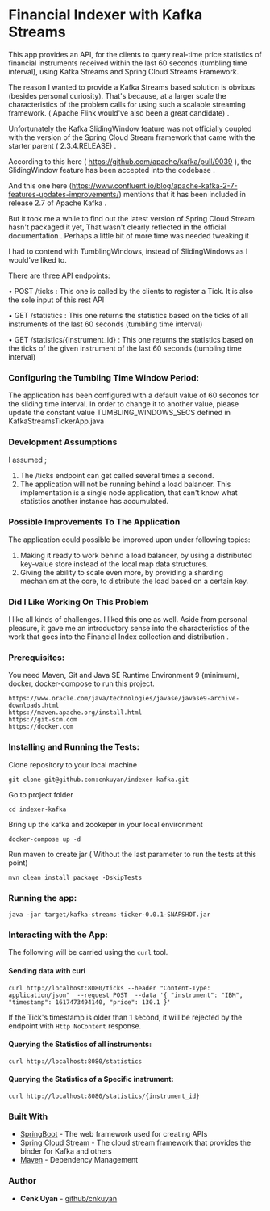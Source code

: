 # Financial Indexer with Kafka Streams

This app provides an API, for the clients to query real-time price statistics of financial instruments received within the last 60 seconds (tumbling time interval), using Kafka Streams and Spring Cloud Streams Framework.

The reason I wanted to provide a Kafka Streams based solution is obvious (besides personal curiosity). That's because, at a larger scale  the characteristics of the problem calls for using such a scalable streaming framework.   ( Apache Flink would've also been a great candidate) .

Unfortunately the Kafka SlidingWindow feature was not officially coupled with the version of the Spring Cloud Stream framework that came with the 
starter parent ( 2.3.4.RELEASE) .

According to this here ( https://github.com/apache/kafka/pull/9039 ), the SlidingWindow feature has been accepted into the codebase .

And this one here  (https://www.confluent.io/blog/apache-kafka-2-7-features-updates-improvements/)  mentions that it has been included in release 2.7 of Apache Kafka .

But it took me a while to find out the latest version of Spring Cloud Stream hasn't packaged it yet,
That wasn't clearly reflected in the official documentation . Perhaps a little bit of more time was needed tweaking it
 
I had to contend with TumblingWindows, instead of SlidingWindows as I would've liked to.


There are three API endpoints:

• POST /ticks  :  This one is called by the clients to register a Tick. It is also the sole input of this rest API
   
• GET /statistics : This one returns the statistics based on the ticks of all instruments of the last 60 seconds (tumbling time interval)

• GET /statistics/{instrument_id} : This one returns the statistics based on the ticks of the given instrument of the last 60 seconds (tumbling time interval)


### Configuring the Tumbling Time Window Period:
 
 The application has been configured with a default value of 60 seconds for the sliding time interval.
 In order to change it to another value,  please update the constant value TUMBLING_WINDOWS_SECS defined in KafkaStreamsTickerApp.java
 

### Development Assumptions 

 I assumed ;
 1. The /ticks endpoint can get called several times a second.
 2. The application will not be running behind a load balancer. This implementation is a single node application, that can't know what statistics another instance has accumulated.
 

### Possible Improvements To The Application

 The application could possible be improved upon under following topics:
 1. Making it ready to work behind a load balancer, by using a distributed key-value store instead of the local map data structures. 
 2. Giving the ability to scale even more, by providing a sharding mechanism at the core, to distribute the load based on a certain key. 


### Did I Like Working On This Problem

 I like all kinds of challenges. I liked this one as well.
 Aside from personal pleasure, it gave me an introductory sense into the characteristics of the work that goes into the Financial Index collection and distribution .
 

### Prerequisites:

You need Maven, Git and  Java SE Runtime Environment 9 (minimum), docker, docker-compose  to run this project. 

```
https://www.oracle.com/java/technologies/javase/javase9-archive-downloads.html
https://maven.apache.org/install.html
https://git-scm.com
https://docker.com

```

### Installing and Running the Tests:

Clone repository to your local machine

```
git clone git@github.com:cnkuyan/indexer-kafka.git
```

Go to project folder

```
cd indexer-kafka
```

Bring up the kafka and zookeper in your local environment
```
docker-compose up -d
```


Run maven to create jar ( Without the last parameter to run the tests at this point)

```
mvn clean install package -DskipTests
```

### Running the app:

```
java -jar target/kafka-streams-ticker-0.0.1-SNAPSHOT.jar
```

### Interacting with the App:

The following will be carried using the `curl` tool.

#### Sending data with curl
```
curl http://localhost:8080/ticks --header "Content-Type: application/json"  --request POST  --data '{ "instrument": "IBM", "timestamp": 1617473494140, "price": 130.1 }'
```
 If the Tick's timestamp is older than 1 second, it will be rejected by the endpoint with `Http NoContent` response.

#### Querying the Statistics of all instruments:
```
curl http://localhost:8080/statistics
```

#### Querying the Statistics of a Specific instrument:
```
curl http://localhost:8080/statistics/{instrument_id}
```

### Built With

* [SpringBoot](https://projects.spring.io/spring-boot/) - The web framework used for creating APIs
* [Spring Cloud Stream](https://spring.io/projects/spring-cloud-stream/) - The cloud stream framework that provides the binder for Kafka and others
* [Maven](https://maven.apache.org/) - Dependency Management
 

### Author

* **Cenk Uyan** - [github/cnkuyan](https://github.com/cnkuyan)


